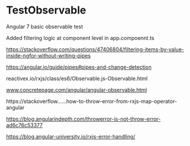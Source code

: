 # TestObservable

Angular 7 basic observable test

Added filtering logic at component level in app.compoennt.ts

https://stackoverflow.com/questions/47406804/filtering-items-by-value-inside-ngfor-without-writing-pipes

https://angular.io/guide/pipes#pipes-and-change-detection

reactivex.io/rxjs/class/es6/Observable.js-Observable.html

www.concretepage.com/angular/angular-observable.html

https://stackoverflow......how-to-throw-error-from-rxjs-map-operator-angular

https://blog.angularindepth.com/throwerror-is-not-throw-error-ad6c76c53377

https://blog.angular-university.io/rxjs-error-handling/